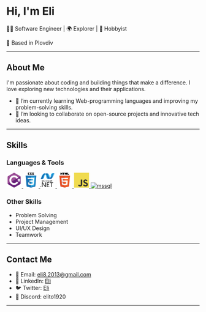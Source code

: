 # Hi, I'm Eli

👩‍💻 Software Engineer | 🌍 Explorer | 🎨 Hobbyist

📍 Based in Plovdiv

---

## About Me

I'm passionate about coding and building things that make a difference. I love exploring new technologies and their applications.

- 🌱 I’m currently learning Web-programming languages and improving my problem-solving skills.
- 👯 I’m looking to collaborate on open-source projects and innovative tech ideas.

---

## Skills

### Languages & Tools
<a href="https://www.w3schools.com/cs/" target="_blank" rel="noreferrer"> <img src="https://raw.githubusercontent.com/devicons/devicon/master/icons/csharp/csharp-original.svg" alt="csharp" width="40" height="40"/> </a> <a href="https://www.w3schools.com/css/" target="_blank" rel="noreferrer"> <img src="https://raw.githubusercontent.com/devicons/devicon/master/icons/css3/css3-original-wordmark.svg" alt="css3" width="40" height="40"/> </a> <a href="https://dotnet.microsoft.com/" target="_blank" rel="noreferrer"> <img src="https://raw.githubusercontent.com/devicons/devicon/master/icons/dot-net/dot-net-original-wordmark.svg" alt="dotnet" width="40" height="40"/> </a> <a href="https://www.w3.org/html/" target="_blank" rel="noreferrer"> <img src="https://raw.githubusercontent.com/devicons/devicon/master/icons/html5/html5-original-wordmark.svg" alt="html5" width="40" height="40"/> </a> <a href="https://developer.mozilla.org/en-US/docs/Web/JavaScript" target="_blank" rel="noreferrer"> <img src="https://raw.githubusercontent.com/devicons/devicon/master/icons/javascript/javascript-original.svg" alt="javascript" width="40" height="40"/> </a> <a href="https://www.microsoft.com/en-us/sql-server" target="_blank" rel="noreferrer"> <img src="https://www.svgrepo.com/show/303229/microsoft-sql-server-logo.svg" alt="mssql" width="40" height="40"/> </a> 
### Other Skills

- Problem Solving
- Project Management
- UI/UX Design
- Teamwork
  
---


## Contact Me

- 📧 Email: eli8.2013@gmail.com
- 💼 LinkedIn: [Eli](https://www.linkedin.com/in/eli-k-350876260/)
- 🐦 Twitter: [Eli](https://twitter.com/eli_t0o)
- 💬 Discord: elito1920
---
